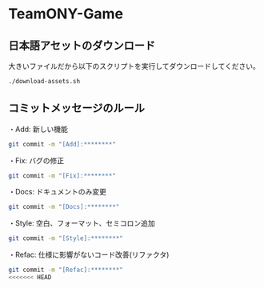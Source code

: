 # TeamONY-Game
 
## 日本語アセットのダウンロード

大きいファイルだから以下のスクリプトを実行してダウンロードしてください。

```sh
./download-assets.sh
```

## コミットメッセージのルール

・Add: 新しい機能
```sh
git commit -m "[Add]:********"
```

・Fix: バグの修正
```sh
git commit -m "[Fix]:********"
```

・Docs: ドキュメントのみ変更
```sh
git commit -m "[Docs]:********"
```

・Style: 空白、フォーマット、セミコロン追加
```sh
git commit -m "[Style]:********"
```

・Refac: 仕様に影響がないコード改善(リファクタ) 
```sh
git commit -m "[Refac]:********"
<<<<<<< HEAD
```